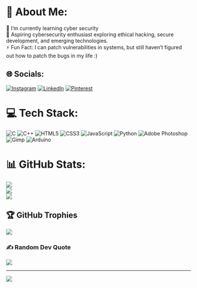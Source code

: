 # 💫 About Me:
🌱 I’m currently learning cyber security<br>💬 Aspiring cybersecurity enthusiast exploring ethical hacking, secure development, and emerging technologies.<br>⚡ Fun Fact:  I can patch vulnerabilities in systems, but still haven’t figured out how to patch the bugs in my life :)


## 🌐 Socials:
[![Instagram](https://img.shields.io/badge/Instagram-%23E4405F.svg?logo=Instagram&logoColor=white)](https://instagram.com/shiyam_prabu) [![LinkedIn](https://img.shields.io/badge/LinkedIn-%230077B5.svg?logo=linkedin&logoColor=white)](https://linkedin.com/in/shiyam-prabu-6b7639254/) [![Pinterest](https://img.shields.io/badge/Pinterest-%23E60023.svg?logo=Pinterest&logoColor=white)](https://pinterest.com/shiyam04) 

# 💻 Tech Stack:
![C](https://img.shields.io/badge/c-%2300599C.svg?style=for-the-badge&logo=c&logoColor=white) ![C++](https://img.shields.io/badge/c++-%2300599C.svg?style=for-the-badge&logo=c%2B%2B&logoColor=white) ![HTML5](https://img.shields.io/badge/html5-%23E34F26.svg?style=for-the-badge&logo=html5&logoColor=white) ![CSS3](https://img.shields.io/badge/css3-%231572B6.svg?style=for-the-badge&logo=css3&logoColor=white) ![JavaScript](https://img.shields.io/badge/javascript-%23323330.svg?style=for-the-badge&logo=javascript&logoColor=%23F7DF1E) ![Python](https://img.shields.io/badge/python-3670A0?style=for-the-badge&logo=python&logoColor=ffdd54) ![Adobe Photoshop](https://img.shields.io/badge/adobe%20photoshop-%2331A8FF.svg?style=for-the-badge&logo=adobe%20photoshop&logoColor=white) ![Gimp](https://img.shields.io/badge/Gimp-657D8B?style=for-the-badge&logo=gimp&logoColor=FFFFFF) ![Arduino](https://img.shields.io/badge/-Arduino-00979D?style=for-the-badge&logo=Arduino&logoColor=white)
# 📊 GitHub Stats:
![](https://github-readme-stats.vercel.app/api?username=ShiyamPrabu&theme=radical&hide_border=false&include_all_commits=false&count_private=true)<br/>
![](https://github-readme-streak-stats.herokuapp.com/?user=ShiyamPrabu&theme=radical&hide_border=false)<br/>
![](https://github-readme-stats.vercel.app/api/top-langs/?username=ShiyamPrabu&theme=radical&hide_border=false&include_all_commits=false&count_private=true&layout=compact)

## 🏆 GitHub Trophies
![](https://github-profile-trophy.vercel.app/?username=ShiyamPrabu&theme=radical&no-frame=false&no-bg=false&margin-w=4)

### ✍️ Random Dev Quote
![](https://quotes-github-readme.vercel.app/api?type=horizontal&theme=radical)

---
[![](https://visitcount.itsvg.in/api?id=ShiyamPrabu&icon=6&color=1)](https://visitcount.itsvg.in)

<!-- Proudly created with GPRM ( https://gprm.itsvg.in ) -->

